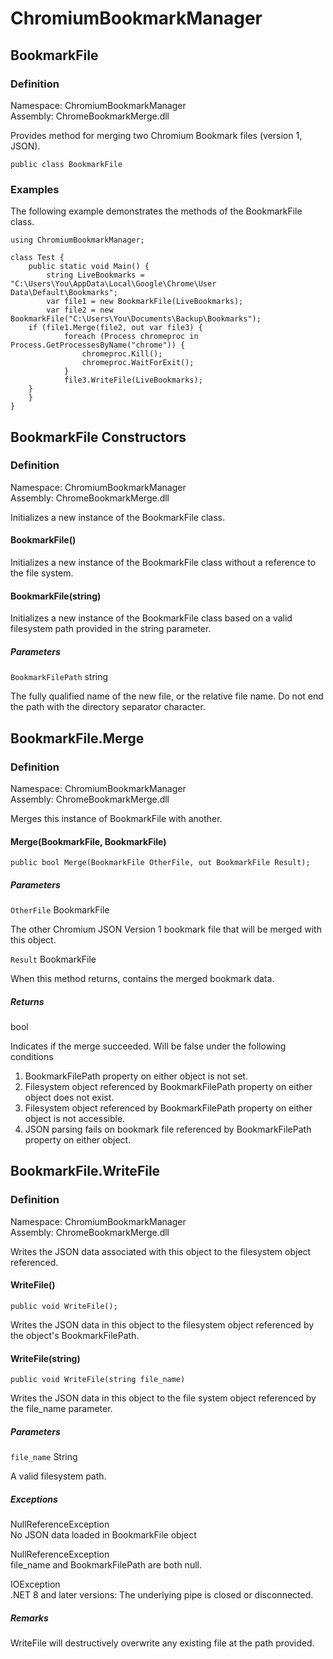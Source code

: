 # ChromiumBookmarkManager

## BookmarkFile

### Definition

Namespace: ChromiumBookmarkManager  
Assembly: ChromeBookmarkMerge.dll

Provides method for merging two Chromium Bookmark files (version 1, JSON).

    public class BookmarkFile
	
### Examples

The following example demonstrates the methods of the BookmarkFile class.

    using ChromiumBookmarkManager;
	
    class Test {
        public static void Main() {
            string LiveBookmarks = "C:\Users\You\AppData\Local\Google\Chrome\User Data\Default\Bookmarks";
            var file1 = new BookmarkFile(LiveBookmarks);
            var file2 = new BookmarkFile("C:\Users\You\Documents\Backup\Bookmarks");
	    if (file1.Merge(file2, out var file3) {
                foreach (Process chromeproc in Process.GetProcessesByName("chrome")) {
                    chromeproc.Kill();
                    chromeproc.WaitForExit();
                }
                file3.WriteFile(LiveBookmarks);
	    }
        }
    }

## BookmarkFile Constructors

### Definition

Namespace: ChromiumBookmarkManager  
Assembly: ChromeBookmarkMerge.dll

Initializes a new instance of the BookmarkFile class.

#### BookmarkFile()

Initializes a new instance of the BookmarkFile class without a reference to the file system.

#### BookmarkFile(string)

Initializes a new instance of the BookmarkFile class based on a valid filesystem path provided in the string parameter.

##### Parameters

`BookmarkFilePath` string 

The fully qualified name of the new file, or the relative file name. Do not end the path with the directory separator character. 

## BookmarkFile.Merge 

### Definition

Namespace: ChromiumBookmarkManager  
Assembly: ChromeBookmarkMerge.dll

Merges this instance of BookmarkFile with another.

#### Merge(BookmarkFile, BookmarkFile)

    public bool Merge(BookmarkFile OtherFile, out BookmarkFile Result);

##### Parameters

`OtherFile` BookmarkFile

The other Chromium JSON Version 1 bookmark file that will be merged with this object.

`Result` BookmarkFile

When this method returns, contains the merged bookmark data.

##### Returns

bool

Indicates if the merge succeeded.  Will be false under the following conditions

1. BookmarkFilePath property on either object is not set.
2. Filesystem object referenced by BookmarkFilePath property on either object does not exist.
3. Filesystem object referenced by BookmarkFilePath property on either object is not accessible.
4. JSON parsing fails on bookmark file referenced by BookmarkFilePath property on either object.

## BookmarkFile.WriteFile

### Definition

Namespace: ChromiumBookmarkManager  
Assembly: ChromeBookmarkMerge.dll

Writes the JSON data associated with this object to the filesystem object referenced.

#### WriteFile()

    public void WriteFile();
	
Writes the JSON data in this object to the filesystem object referenced by the object's BookmarkFilePath.

#### WriteFile(string)

    public void WriteFile(string file_name)
	
Writes the JSON data in this object to the file system object referenced by the file_name parameter.

##### Parameters

`file_name` String

A valid filesystem path.

##### Exceptions

NullReferenceException  
No JSON data loaded in BookmarkFile object

NullReferenceException  
file_name and BookmarkFilePath are both null.

IOException  
.NET 8 and later versions: The underlying pipe is closed or disconnected.

##### Remarks

WriteFile will destructively overwrite any existing file at the path provided.
